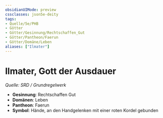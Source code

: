 ```yaml
---
obsidianUIMode: preview
cssclasses: json5e-deity
tags:
- Quelle/5e/PHB
- Götter
- Götter/Gesinnung/Rechtschaffen_Gut
- Götter/Pantheon/Faerun
- Götter/Domäne/Leben
aliases: ["Ilmater"]
---
```

# llmater, Gott der Ausdauer
*Quelle: SRD / Grundregelwerk* 

- **Gesinnung**: Rechtschaffen Gut
- **Domänen**: Leben
- **Pantheon**: Faerun
- **Symbol**: Hände, an den Handgelenken mit einer roten Kordel gebunden